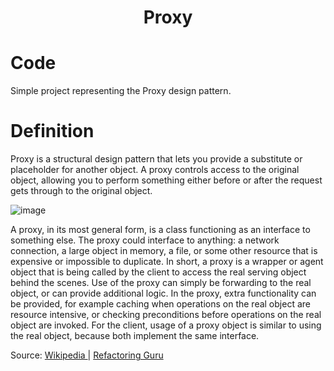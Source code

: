 <div align="center">
  <h1> Proxy  </h1>
</div>

# Code

Simple project representing the Proxy design pattern.

# Definition

Proxy is a structural design pattern that lets you provide a substitute or placeholder for another object. A proxy controls access to the original object, allowing you to perform something either before or after the request gets through to the original object.

![image](https://user-images.githubusercontent.com/40416044/149625032-78675788-228c-47d3-8692-3d97e38d4c7f.png)

A proxy, in its most general form, is a class functioning as an interface to something else. The proxy could interface to anything: a network connection, a large object in memory, a file, or some other resource that is expensive or impossible to duplicate. In short, a proxy is a wrapper or agent object that is being called by the client to access the real serving object behind the scenes. Use of the proxy can simply be forwarding to the real object, or can provide additional logic. In the proxy, extra functionality can be provided, for example caching when operations on the real object are resource intensive, or checking preconditions before operations on the real object are invoked. For the client, usage of a proxy object is similar to using the real object, because both implement the same interface.


Source: <a href="https://en.wikipedia.org/wiki/Proxy_pattern"> Wikipedia </a> | <a href="https://refactoring.guru/design-patterns/proxy"> Refactoring Guru </a>
